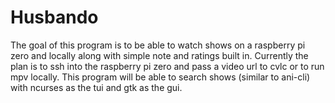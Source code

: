 # Husbando
The goal of this program is to be able to watch shows on a raspberry pi zero and locally along with simple note and ratings built in. Currently the plan is to ssh into the raspberry pi zero and pass a video url to cvlc or to run mpv locally. This program will be able to search shows (similar to ani-cli) with ncurses as the tui and gtk as the gui.
